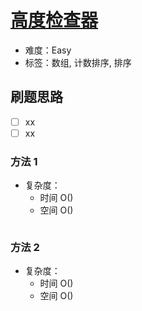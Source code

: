 # [高度检查器](https://leetcode-cn.com/problems/height-checker/)

- 难度：Easy
- 标签：数组, 计数排序, 排序

## 刷题思路

- [ ] xx
- [ ] xx

### 方法 1

- 复杂度：
    - 时间 O()
    - 空间 O()

``` js

```

### 方法 2

- 复杂度：
    - 时间 O()
    - 空间 O()

``` js

```
